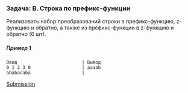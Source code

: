 ### Задача: B. Строка по префикс-функции
Реализовать набор преобразований строки в префикс-функцию, z-функцию и обратно, а также из префикс-функции в z-функцию и обратно (6 шт).

##### Пример 1
```
Ввод                        | Вывод
0 1 2 3 0                   | aaaab
ababacaba                   |
```

[Submission](https://contest.yandex.ru/contest/13875/run-report/21418278/)
